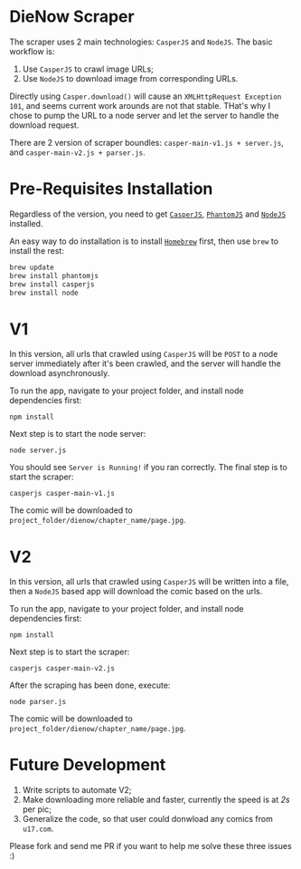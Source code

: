 # DieNow Scraper
The scraper uses 2 main technologies: `CasperJS` and `NodeJS`. The basic workflow is:

1. Use `CasperJS` to crawl image URLs;
2. Use `NodeJS` to download image from corresponding URLs.

Directly using `Casper.download()` will cause an `XMLHttpRequest Exception 101`, and seems current work arounds are not that stable. THat's why I chose to pump the URL to a node server and let the server to handle the download request.

There are 2 version of scraper boundles: `casper-main-v1.js + server.js`, and `casper-main-v2.js + parser.js`.

# Pre-Requisites Installation
Regardless of the version, you need to get [`CasperJS`](http://docs.casperjs.org/en/latest/installation.html), [`PhantomJS`](http://phantomjs.org/download.html) and [`NodeJS`](https://nodejs.org/download/) installed.

An easy way to do installation is to install [`Homebrew`](brew.sh/) first, then use `brew` to install the rest:

```sh
brew update
brew install phantomjs
brew install casperjs
brew install node
```

# V1
In this version, all urls that crawled using `CasperJS` will be `POST` to a node server immediately after it's been crawled, and the server will handle the download asynchronously.

To run the app, navigate to your project folder, and install node dependencies first:

`npm install`

Next step is to start the node server:

`node server.js`

You should see `Server is Running!` if you ran correctly. The final step is to start the scraper:

`casperjs casper-main-v1.js`

The comic will be downloaded to `project_folder/dienow/chapter_name/page.jpg`.

# V2
In this version, all urls that crawled using `CasperJS` will be written into a file, then a `NodeJS` based app will download the comic based on the urls.

To run the app, navigate to your project folder, and install node dependencies first:

`npm install`

Next step is to start the scraper:

`casperjs casper-main-v2.js`

After the scraping has been done, execute:

`node parser.js`

The comic will be downloaded to `project_folder/dienow/chapter_name/page.jpg`.

# Future Development
1. Write scripts to automate V2;
2. Make downloading more reliable and faster, currently the speed is at *2s* per pic;
3. Generalize the code, so that user could donwload any comics from `u17.com`.

Please fork and send me PR if you want to help me solve these three issues :)
